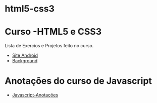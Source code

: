 # html5-css3
 
 <h1>Curso -HTML5 e CSS3</h1>

<p>Lista de Exercios e Projetos feito no curso.</p>

<ul>

<li><a href="https://albertomonteirojunior.github.io/html5-css3/Exercicios/Desafio/index.html">Site Android </a></li>
<li><a href="https://albertomonteirojunior.github.io/html5-css3/Exercicios/EX021/fundo005.html">Background </a></li>

</ul>
<h1>Anotações do curso de Javascript</h1>
<ul>
<li><a href="https://albertomonteirojunior.github.io/javscript/index.html">Javascript-Anotações</a>
</ul>
